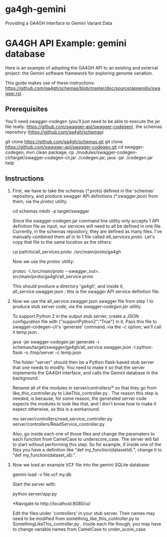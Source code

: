 # ga4gh-gemini
Providing a GA4GH Interface to Gemini Variant Data

# GA4GH API Example: gemini database

Here is an example of adopting the GA4GH API to an existing and external project: the Gemini software framework for exploring genome variation.

This guide makes use of these instructions: https://github.com/ga4gh/schemas/blob/master/doc/source/appendix/swagger.rst .

## Prerequisites

You'll need swagger-codegen (you'll just need to be able to execute the jar file really: https://github.com/swagger-api/swagger-codegen), the schemas repository (https://github.com/ga4gh/schemas)

git clone https://github.com/ga4gh/schemas.git
git clone https://github.com/swagger-api/swagger-codegen.git
cd swagger-codegen; mvn clean package; cp ./modules/swagger-codegen-cli/target/swagger-codegen-cli.jar ./codegen.jar; java -jar ./codegen.jar help

## Instructions

1. First, we have to take the schemas (\*.proto) defined in the 'schemas' repository, and produce swagger API definitions (\*.swagger.json) from them, via the _protoc_ utility.

    cd schemas
    mkdir -p target/swagger

    Since the swagger-codegen.jar command line utility only accepts 1 API definition file as input, our services will need to all be defined in one file.  Currently, in the schemas repository, they are defined as many files.  I've manually combined them all in to 1 file called _all_services.proto_.  Let's copy that file to the same location as the others:

    cp path/to/all_services.proto ./src/main/proto/ga4gh

    Now we use the _protoc_ utility:

    protoc -I./src/main/proto --swagger_out=. src/main/proto/ga4gh/all_service.proto

    This should produce a directory 'ga4gh', and inside it, all_service.swagger.json ; this is the swagger API service definition file.


2. Now we use the all_service.swagger.json swagger file from step 1 to produce stub server code, via the _swagger-codegen.jar_ utility.

    To support Python 2 in the output stub server, create a JSON configuration file with {"supportPython2":"True"} in it.  Pass this file to swagger-codegen-cli's 'generate' command, via the -c option; we'll call it temp.json .

    java -jar swagger-codegen.jar generate -i schemas/target/swagger/ga4gh/all_service.swagger.json -l python-flask -o /tmp/server -c temp.json

    The folder "server" should then be a Python flask-based stub server that one needs to modify.  You need to make it so that the server implements the GA4GH interface, and calls the Gemini database in the background.

    Rename all of the modules in server/controllers/* so that they go from like_this_controller.py to LikeThis_controller.py .  The reason this step is needed, is because, for some reason, the generated server code expects the modules to look like that, and I don't know how to make it expect otherwise, so this is a workaround.

    mv server/controllers/read_service_controller.py server/controllers/ReadService_controller.py

    Also, go inside each one of those files and change the paramaters to each function from CamelCase to underscore_case.  The server will fail to start without performing this step.  So for example, if inside one of the files you have a definition like "def my_function(datasetId):", change it to "def my_function(dataset_id):".

3. Now we load an example VCF file into the gemini SQLite database:

    gemini load -v file.vcf my.db

    Start the server with:

    python server/app.py

    *Navigate to http://localhost:8080/ui/

    Edit the files under 'controllers' in your stub server.  Their names may need to be modified from something_like_this_controller.py to SomethingLikeThis_controller.py .  Inside each file though, you may have to change variable names from CamelCase to under_score_case
